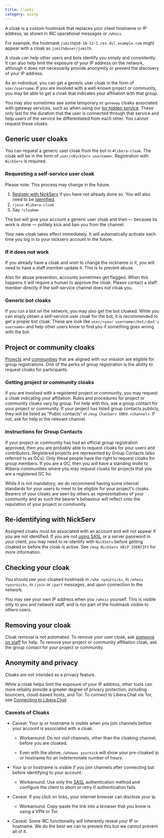 ```yaml
---
title: Cloaks 
category: using
---
```


A cloak is a custom hostmask that replaces your client hostname or IP address,
as shown in IRC operational messages or `/whois`.

For example, the hostmask `jsmith@10-10-32-1.res.dsl.example.com` might appear
with a cloak as `jsmith@user/jsmith`.

A cloak can help other users and bots identify you simply and consistently. It
can also help limit the exposure of your IP address on the network, although
it does not necessarily provide anonymity or prevent the discovery of your IP
address.

As an individual, you can get a generic user cloak in the form of
`user/username`. If you are involved with a well-known project or community,
you may be able to get a cloak that indicates your affiliation with that
group.

You may also sometimes see some temporary or `gateway` cloaks associated with
gateway services, such as when using our
[tor hidden service](/guides/connect#accessing-liberachat-via-tor). These only
last for the duration that the user is connected through that service and help
users of the service be differentiated from each other. You cannot request
these cloaks.

## Generic user cloaks

You can request a generic user cloak from the bot in `#libera-cloak`. The
cloak will be in the form of `user/<NickServ username>`. Registration with
`NickServ` is required.

### Requesting a self-service user cloak

Please note: This process may change in the future.

1. [Register with NickServ](/guides/registration) if you have not already
   done so. You will also need to be [identified](cloaks/).
2. `/join #libera-cloak`
3. Say `!cloakme`

The bot will give your account a generic user cloak and then — because its
work is done — politely kick and ban you from the channel.

Your new cloak takes effect immediately. It will automatically activate each
time you log in to your nickserv account in the future.

### If it does not work

If you already have a cloak and wish to change the nickname in it, you will
need to have a staff member update it. This is to prevent abuse.

Also for abuse prevention, accounts sometimes get flagged. When this happens
it will require a human to approve the cloak. Please contact a staff member
directly if the self-service channel does not cloak you.

### Generic bot cloaks

If you run a bot on the network, you may also get the bot cloaked. While you
can sinply obtain a self-service user cloak for the bot, it is recommended to
get a proper bot cloak. These are look like
`user/<your username>/bot/<bot's username>` and help
other users know to find you if something goes wrong with the bot.

## Project or community cloaks

[Projects](https://libera.chat/chanreg#project-registration) and
[communities](https://libera.chat/chanreg#community-registration) that are
aligned with our mission are eligible for group registrations. One of the
perks of group registration is the ability to request cloaks for participants.

### Getting project or community cloaks

If you are involved with a registered project or community, you may
request a cloak indicating your affiliation. Rules and procedures for project
or community cloaks vary by group. For help with this, ask a group contact for
your project or community. If your project has listed group contacts publicly,
they will be listed as "Public contacts" in `/msg ChanServ INFO <channel>`. If
not, ask for help in the relevant channel.

### Instructions for Group Contacts

If your project or community has had an official group registration approved,
then you are probably able to request cloaks for your users and contributors.
Registered projects are represented by Group Contacts (also referred to as GCs).
Only these people have the right to request cloaks for group members.
If you are a GC, then you will have a standing invite to #libera-communities
where you may request cloaks for projects that you are a registered GC for.

While it is not mandatory, we do recommend having some internal standards for
your users to meet to be eligible for your project's cloaks. Bearers of your
cloaks are seen by others as representatives of your community and as such the
bearer's behaviour will reflect onto the reputation of your project or community.

## Re-identifying with NickServ

Assigned cloaks must be associated with an account and will not appear if you
are not identified. If you are not [using SASL](/guides/sasl) or a server
password in your client, you may need to re-identify with `NickServ` before
getting cloaked or before the cloak is active. See
`/msg NickServ HELP IDENTIFY` for more information.

## Checking your cloak

You should see your cloaked hostmask in `/who <yournick>`, in
`/whois <yournick>`, in `/join` or `/part` messages, and upon connection to
the network.

You may see your own IP address when you `/whois` yourself. This is visible
only to you and network staff, and is not part of the hostmask visible to
others users.

## Removing your cloak

Cloak removal is not automated. To remove your user cloak, ask [someone on
staff](https://libera.chat/about#wider-staff-and-organisation-membership) for
help. To remove your project or community affiliation cloak, ask the group
contact for your project or community.

## Anonymity and privacy

Cloaks are not intended as a privacy feature.

While a cloak helps limit the exposure of your IP address, other tools can
more reliably provide a greater degree of privacy protection, including
bouncers, cloud-based hosts, and Tor. To connect to Libera.Chat via Tor, see
[Connecting to Libera.Chat](/guides/connect#accessing-liberachat-via-tor).

### Caveats of Cloaks

- Caveat: Your ip or hostname is visible when you join channels before
your account is associated with a cloak.

  - Workaround: Do not visit channels, other than the cloaking channel,
before you are cloaked.

  - Even with the above, `/whowas yournick` will show your pre-cloaked ip
or hostname for an indeterminate number of hours.

- Your ip or hostname is visible if you join channels after connecting but
before identifying to your account.

  - Workaround: Use only the [SASL](sasl) authentication method and configure
the client to abort or retry if authentication fails.

- Caveat: If you click on links, your internet browser can disclose your ip.

  - Workaround: Copy-paste the link into a browser that you know is using a
VPN or Tor.

- Caveat: Some IRC functionality will inherently reveal your IP or hostname.
We do the best we can to prevent this but we cannot prevent all of it.
